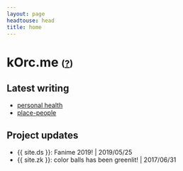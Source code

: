 ```yaml
---
layout: page
headtouse: head
title: home
---
```


# kOrc.me <span style="font-size: 20px"> (<a href="/about">?</a>)</span>

## Latest writing

* [personal health](essays/health.html)
* [place-people](essays/cities.html)

## Project updates

* {{ site.ds }}: Fanime 2019! \| 2019/05/25
* {{ site.zk }}: color balls has been greenlit! \| 2017/06/31